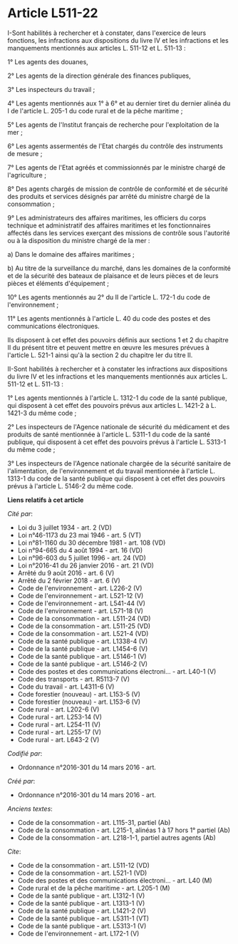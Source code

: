 # Article L511-22

I-Sont habilités à rechercher et à constater, dans l'exercice de leurs fonctions, les infractions aux dispositions du livre
IV et les infractions et les manquements mentionnés aux articles L. 511-12 et L. 511-13 : 

1° Les agents des douanes, 

2° Les agents de la direction générale des finances publiques, 

3° Les inspecteurs du travail ; 

4° Les agents mentionnés aux 1° à 6° et au dernier tiret du dernier alinéa du I de l'article L. 205-1 du code rural et de la
pêche maritime ; 

5° Les agents de l'Institut français de recherche pour l'exploitation de la mer ; 

6° Les agents assermentés de l'Etat chargés du contrôle des instruments de mesure ; 

7° Les agents de l'Etat agréés et commissionnés par le ministre chargé de l'agriculture ; 

8° Des agents chargés de mission de contrôle de conformité et de sécurité des produits et services désignés par arrêté du
ministre chargé de la consommation ; 

9° Les administrateurs des affaires maritimes, les officiers du corps technique et administratif des affaires maritimes et
les fonctionnaires affectés dans les services exerçant des missions de contrôle sous l'autorité ou à la disposition du
ministre chargé de la mer : 

a) Dans le domaine des affaires maritimes ; 

b) Au titre de la surveillance du marché, dans les domaines de la conformité et de la sécurité des bateaux de plaisance et de
leurs pièces et de leurs pièces et éléments d'équipement ; 

10° Les agents mentionnés au 2° du II de l'article L. 172-1 du code de l'environnement ; 

11° Les agents mentionnés à l'article L. 40 du code des postes et des communications électroniques. 

Ils disposent à cet effet des pouvoirs définis aux sections 1 et 2 du chapitre II du présent titre et peuvent mettre en œuvre
les mesures prévues à l'article L. 521-1 ainsi qu'à la section 2 du chapitre Ier du titre II. 

II-Sont habilités à rechercher et à constater les infractions aux dispositions du livre IV et les infractions et les
manquements mentionnés aux articles L. 511-12 et L. 511-13 : 

1° Les agents mentionnés à l'article L. 1312-1 du code de la santé publique, qui disposent à cet effet des pouvoirs prévus
aux articles L. 1421-2 à L. 1421-3 du même code ; 

2° Les inspecteurs de l'Agence nationale de sécurité du médicament et des produits de santé mentionnée à l'article L. 5311-1
du code de la santé publique, qui disposent à cet effet des pouvoirs prévus à l'article L. 5313-1 du même code ; 

3° Les inspecteurs de l'Agence nationale chargée de la sécurité sanitaire de l'alimentation, de l'environnement et du travail
mentionnée à l'article L. 1313-1 du code de la santé publique qui disposent à cet effet des pouvoirs prévus à l'article L.
5146-2 du même code.

**Liens relatifs à cet article**

_Cité par_:

  - Loi du 3 juillet 1934 - art. 2 (VD)
  - Loi n°46-1173 du 23 mai 1946 - art. 5 (VT)
  - Loi n°81-1160 du 30 décembre 1981 - art. 108 (VD)
  - Loi n°94-665 du 4 août 1994 - art. 16 (VD)
  - Loi n°96-603 du 5 juillet 1996 - art. 24 (VD)
  - Loi n°2016-41 du 26 janvier 2016 - art. 21 (VD)
  - Arrêté du 9 août 2016 - art. 6 (V)
  - Arrêté du 2 février 2018 - art. 6 (V)
  - Code de l'environnement - art. L226-2 (V)
  - Code de l'environnement - art. L521-12 (V)
  - Code de l'environnement - art. L541-44 (V)
  - Code de l'environnement - art. L571-18 (V)
  - Code de la consommation - art. L511-24 (VD)
  - Code de la consommation - art. L511-25 (VD)
  - Code de la consommation - art. L521-4 (VD)
  - Code de la santé publique - art. L1338-4 (V)
  - Code de la santé publique - art. L1454-6 (V)
  - Code de la santé publique - art. L5146-1 (V)
  - Code de la santé publique - art. L5146-2 (V)
  - Code des postes et des communications électroni... - art. L40-1 (V)
  - Code des transports - art. R5113-7 (V)
  - Code du travail - art. L4311-6 (V)
  - Code forestier (nouveau) - art. L153-5 (V)
  - Code forestier (nouveau) - art. L153-6 (V)
  - Code rural - art. L202-6 (V)
  - Code rural - art. L253-14 (V)
  - Code rural - art. L254-11 (V)
  - Code rural - art. L255-17 (V)
  - Code rural - art. L643-2 (V)

_Codifié par_:

  - Ordonnance n°2016-301 du 14 mars 2016 - art.

_Créé par_:

  - Ordonnance n°2016-301 du 14 mars 2016 - art.

_Anciens textes_:

  - Code de la consommation - art. L115-31, partiel (Ab)
  - Code de la consommation - art. L215-1, alinéas 1 à 17 hors 1° partiel (Ab)
  - Code de la consommation - art. L218-1-1, partiel autres agents (Ab)

_Cite_:

  - Code de la consommation - art. L511-12 (VD)
  - Code de la consommation - art. L521-1 (VD)
  - Code des postes et des communications électroni... - art. L40 (M)
  - Code rural et de la pêche maritime - art. L205-1 (M)
  - Code de la santé publique - art. L1312-1 (V)
  - Code de la santé publique - art. L1313-1 (V)
  - Code de la santé publique - art. L1421-2 (V)
  - Code de la santé publique - art. L5311-1 (VT)
  - Code de la santé publique - art. L5313-1 (V)
  - Code de l'environnement - art. L172-1 (V)
